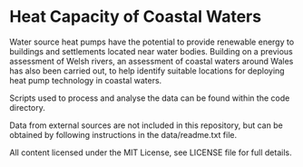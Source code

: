 # Heat Capacity of Coastal Waters

Water source heat pumps have the potential to provide renewable energy to buildings and settlements located near water bodies. Building on a previous assessment of Welsh rivers, an assessment of coastal waters around Wales has also been carried out, to help identify suitable locations for deploying heat pump technology in coastal waters.

Scripts used to process and analyse the data can be found within the code directory.

Data from external sources are not included in this repository, but can be obtained by following instructions in the data/readme.txt file.

All content licensed under the MIT License, see LICENSE file for full details.
